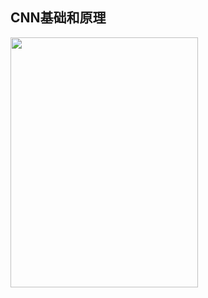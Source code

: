 CNN基础和原理
-----
<img width="300" height="400" src="https://github.com/zhaying0617/Datawhale-CV/blob/master/img-storage/3.2.png">  

